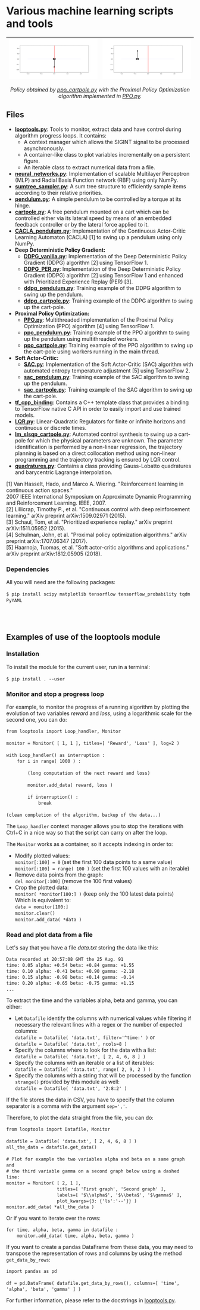 # Various machine learning scripts and tools

![](cartpole_ppo_1.gif?raw=true "Starting from the same initial position it has been trained with") | ![](cartpole_ppo_2.gif?raw=true "Starting from a different position than the training one")
:-:|:-:

<p align="center"><i>Policy obtained by <a href="ppo_cartpole.py">ppo_cartpole.py</a> with the Proximal Policy Optimization algorithm implemented in <a href="PPO.py">PPO.py</a>.</i></p>


## Files

- [**looptools.py**](looptools.py): Tools to monitor, extract data and have control during algorithm progress loops. It contains:
	- A context manager which allows the SIGINT signal to be processed asynchronously.
	- A container-like class to plot variables incrementally on a persistent figure.
	- An iterable class to extract numerical data from a file.
- [**neural_networks.py**](neural_networks.py): Implementation of scalable Multilayer Perceptron (MLP) and Radial Basis Function network (RBF) using only NumPy.
- [**sumtree_sampler.py**](sumtree_sampler.py): A sum tree structure to efficiently sample items according to their relative priorities.
- [**pendulum.py**](pendulum.py): A simple pendulum to be controlled by a torque at its hinge.
- [**cartpole.py**](cartpole.py): A free pendulum mounted on a cart which can be controlled either via its lateral speed by means of an embedded feedback controller or by the lateral force applied to it.
- [**CACLA_pendulum.py**](CACLA_pendulum.py): Implementation of the Continuous Actor-Critic Learning Automaton (CACLA) [1] to swing up a pendulum using only NumPy.
- **Deep Deterministic Policy Gradient:**
	- [**DDPG_vanilla.py**](DDPG_vanilla.py): Implementation of the Deep Deterministic Policy Gradient (DDPG) algorithm [2] using TensorFlow 1.
	- [**DDPG_PER.py**](DDPG_PER.py): Implementation of the Deep Deterministic Policy Gradient (DDPG) algorithm [2] using TensorFlow 1 and enhanced with Prioritized Experience Replay (PER) [3].
	- [**ddpg_pendulum.py**](ddpg_pendulum.py): Training example of the DDPG algorithm to swing up the pendulum.
	- [**ddpg_cartpole.py**](ddpg_cartpole.py): Training example of the DDPG algorithm to swing up the cart-pole.
- **Proximal Policy Optimization:**
	- [**PPO.py**](PPO.py): Multithreaded implementation of the Proximal Policy Optimization (PPO) algorithm [4] using TensorFlow 1.
	- [**ppo_pendulum.py**](ppo_pendulum.py): Training example of the PPO algorithm to swing up the pendulum using multithreaded workers.
	- [**ppo_cartpole.py**](ppo_cartpole.py): Training example of the PPO algorithm to swing up the cart-pole using workers running in the main thread.
- **Soft Actor-Critic:**
	- [**SAC.py**](SAC.py): Implementation of the Soft Actor-Critic (SAC) algorithm with automated entropy temperature adjustment [5] using TensorFlow 2.
	- [**sac_pendulum.py**](sac_pendulum.py): Training example of the SAC algorithm to swing up the pendulum.
	- [**sac_cartpole.py**](sac_cartpole.py): Training example of the SAC algorithm to swing up the cart-pole.
- [**tf_cpp_binding**](tf_cpp_binding): Contains a C++ template class that provides a binding to TensorFlow native C API in order to easily import and use trained models.
- [**LQR.py**](LQR.py): Linear-Quadratic Regulators for finite or infinite horizons and continuous or discrete times.
- [**lm_slsqp_cartpole.py**](lm_slsqp_cartpole.py): Automated control synthesis to swing up a cart-pole for which the physical parameters are unknown. The parameter identification is performed by a non-linear regression, the trajectory planning is based on a direct collocation method using non-linear programming and the trajectory tracking is ensured by LQR control.
- [**quadratures.py**](quadratures.py): Contains a class providing Gauss-Lobatto quadratures and barycentric Lagrange interpolation.

[1] Van Hasselt, Hado, and Marco A. Wiering. "Reinforcement learning in continuous action spaces."<br />
    2007 IEEE International Symposium on Approximate Dynamic Programming and Reinforcement Learning. IEEE, 2007.<br />
[2] Lillicrap, Timothy P., et al. "Continuous control with deep reinforcement learning." arXiv preprint arXiv:1509.02971 (2015).<br />
[3] Schaul, Tom, et al. "Prioritized experience replay." arXiv preprint arXiv:1511.05952 (2015).<br />
[4] Schulman, John, et al. "Proximal policy optimization algorithms." arXiv preprint arXiv:1707.06347 (2017).<br />
[5] Haarnoja, Tuomas, et al. "Soft actor-critic algorithms and applications." arXiv preprint arXiv:1812.05905 (2018).


### Dependencies

All you will need are the following packages:

`$ pip install scipy matplotlib tensorflow tensorflow_probability tqdm PyYAML`

<br />
<br />


## Examples of use of the looptools module


### Installation

To install the module for the current user, run in a terminal:

`$ pip install . --user`


### Monitor and stop a progress loop

For example, to monitor the progress of a running algorithm by plotting the evolution of two variables *reward* and *loss*, using a logarithmic scale for the second one, you can do:

	from looptools import Loop_handler, Monitor

	monitor = Monitor( [ 1, 1 ], titles=[ 'Reward', 'Loss' ], log=2 )

	with Loop_handler() as interruption :
		for i in range( 1000 ) :

			(long computation of the next reward and loss)

			monitor.add_data( reward, loss )

			if interruption() :
				break
	
	(clean completion of the algorithm, backup of the data...)

The `Loop_handler` context manager allows you to stop the iterations with Ctrl+C in a nice way so that the script can carry on after the loop.

The `Monitor` works as a container, so it accepts indexing in order to:
- Modify plotted values:<br />
`monitor[:100] = 0` (set the first 100 data points to a same value)<br />
`monitor[:100] = range( 100 )` (set the first 100 values with an iterable)
- Remove data points from the graph:<br />
`del monitor[:100]` (remove the 100 first values)
- Crop the plotted data:<br />
`monitor( *monitor[100:] )` (keep only the 100 latest data points)<br />
Which is equivalent to:<br />
`data = monitor[100:]`<br />
`monitor.clear()`<br />
`monitor.add_data( *data )`


### Read and plot data from a file

Let's say that you have a file *data.txt* storing the data like this:

	Data recorded at 20:57:08 GMT the 25 Aug. 91
	time: 0.05 alpha: +0.54 beta: +0.84 gamma: +1.55
	time: 0.10 alpha: -0.41 beta: +0.90 gamma: -2.18
	time: 0.15 alpha: -0.98 beta: +0.14 gamma: -0.14
	time: 0.20 alpha: -0.65 beta: -0.75 gamma: +1.15
	...

To extract the time and the variables alpha, beta and gamma, you can either:
- Let `Datafile` identify the columns with numerical values while filtering if necessary the relevant lines with a regex or the number of expected columns:<br />
`datafile = Datafile( 'data.txt', filter='^time:' )` or<br />
`datafile = Datafile( 'data.txt', ncols=8 )`
- Specify the columns where to look for the data with a list:<br />
`datafile = Datafile( 'data.txt', [ 2, 4, 6, 8 ] )`
- Specify the columns with an iterable or a list of iterables:<br />
`datafile = Datafile( 'data.txt', range( 2, 9, 2 ) )`
- Specify the columns with a string that will be processed by the function `strange()` provided by this module as well:<br />
`datafile = Datafile( 'data.txt', '2:8:2' )`

If the file stores the data in CSV, you have to specify that the column separator is a comma with the argument `sep=','`.

Therefore, to plot the data straight from the file, you can do:

	from looptools import Datafile, Monitor

	datafile = Datafile( 'data.txt', [ 2, 4, 6, 8 ] )
	all_the_data = datafile.get_data()

	# Plot for example the two variables alpha and beta on a same graph and
	# the third variable gamma on a second graph below using a dashed line:
	monitor = Monitor( [ 2, 1 ],
	                   titles=[ 'First graph', 'Second graph' ],
	                   labels=[ '$\\alpha$', '$\\beta$', '$\gamma$' ],
	                   plot_kwargs={3: {'ls':'--'}} )
	monitor.add_data( *all_the_data )

Or if you want to iterate over the rows:

	for time, alpha, beta, gamma in datafile :
		monitor.add_data( time, alpha, beta, gamma )

If you want to create a pandas DataFrame from these data, you may need to transpose the representation of rows and columns by using the method `get_data_by_rows`:

	import pandas as pd

	df = pd.DataFrame( datafile.get_data_by_rows(), columns=[ 'time', 'alpha', 'beta', 'gamma' ] )


For further information, please refer to the docstrings in [looptools.py](looptools.py).
